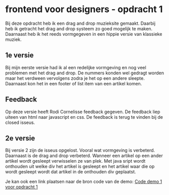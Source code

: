 # frontend voor designers - opdracht 1
Bij deze opdracht heb ik een drag and drop muzieksite gemaakt. Daarbij heb ik getracht het drag and drop systeem zo goed mogelijk te maken. Daarnaast heb ik het reeds vormgegeven in een hippie versie van klassieke muziek.

## 1e versie
Bij mijn eerste versie had ik al een redelijke vormgeving en nog veel problemen met het drag and drop. De nummers konden wel gedragt worden maar het verdween vervolgens zodra je het op een andere sleepte. Daarnaast kon het in een footer of list item van een artikel komen.

## Feedback
Op deze versie heeft Rodi Cornelisse feedback gegeven. De feedback liep uiteen van html naar javascript en css. De feedback is terug te vinden bij de closed isseus.

## 2e versie
Bij versie 2 zijn de isseus opgelost. Vooral wat vormgeving is verbeterd. Daarnaast is de drag and drop verbeterd. Wanneer een artikel op een ander artikel wordt gesleept verwisselen ze van plek. Met java sript wordt onthouden uit welke div het artikel is gesleept en het artikel waar die op wordt gesleept wordt dat artikel in de onthouden div geplaatst.

Je kan ook een link plaatsen naar de bron code van de demo:
[Code demo 1 voor opdracht 1](https://jedoedens.github.io/frontendvoordesigners/)
